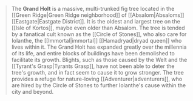 > The **Grand Holt** is a massive, multi-trunked fig tree located in the [[Green Ridge|Green Ridge neighborhood]] of [[Absalom|Absaloms]] [[Eastgate|Eastgate District]]. It is the oldest and largest tree on the [[Isle of Kortos]], maybe even older than Absalom. The tree is tended by a fanatical cult known as the [[Circle of Stones]], who also care for Iolanthe, the [[Immortal|immortal]] [[Hamadryad|dryad queen]] who lives within it. The Grand Holt has expanded greatly over the millennia of its life, and entire blocks of buildings have been demolished to facilitate its growth. Blights, such as those caused by the Welt and the [[Tyrant's Grasp|Tyrants Grasp]], have not been able to deter the tree's growth, and in fact seem to cause it to grow stronger. The tree provides a refuge for nature-loving [[Adventurer|adventurers]], who are hired by the Circle of Stones to further Iolanthe's cause within the city and beyond.







